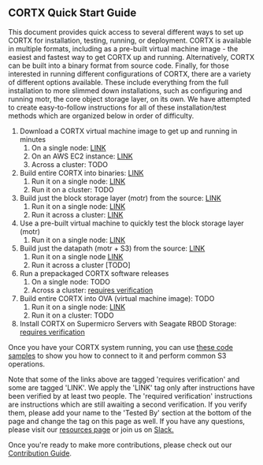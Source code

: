  ## CORTX Quick Start Guide
 
This document provides quick access to several different ways to set up CORTX for installation, testing, running, or deployment. CORTX is available in multiple formats, including as a pre-built virtual machine image - the easiest and fastest way to get CORTX up and running. Alternatively, CORTX can be built into a binary format from source code.  Finally, for those interested in running different configurations of CORTX, there are a variety of different options available. These include everything from the full installation to more slimmed down installations, such as configuring and running motr, the core object storage layer, on its own.  We have attempted to create easy-to-follow instructions for all of these installation/test methods which are organized below in order of difficulty.
 
 1. Download a CORTX virtual machine image to get up and running in minutes
    1. On a single node: [LINK](doc/ova/2.0.0/PI-3/CORTX_on_Open_Virtual_Appliance_PI-3.rst)
    1. On an AWS EC2 instance: [LINK](doc/integrations/AWS_EC2.md)
    1. Across a cluster: TODO
1. Build entire CORTX into binaries: [LINK](doc/community-build/Building-CORTX-From-Source-for-SingleNode.md)
    1. Run it on a single node: [LINK](doc/community-build/ProvisionReleaseBuild.md)
    1. Run it on a cluster: TODO
1. Build just the block storage layer (motr) from the source: [LINK](https://github.com/Seagate/cortx-motr/blob/main/doc/Quick-Start-Guide.rst)
    1. Run it on a single node: [LINK](https://github.com/Seagate/cortx-motr/blob/main/doc/Quick-Start-Guide.rst)
    1. Run it across a cluster: [LINK](https://github.com/Seagate/cortx-motr/wiki/Build-Motr-from-Source-in-a-Cluster)
1. Use a pre-built virtual machine to quickly test the block storage layer (motr)
    1. Run it on a single node: [LINK](https://github.com/Seagate/cortx-motr/releases/tag/ova-centos79)
3. Build just the datapath (motr + S3) from the source: [LINK](https://github.com/Seagate/cortx-s3server/blob/main/docs/CORTX-S3%20Server%20Quick%20Start%20Guide.md)
    1. Run it on a single node [LINK](https://github.com/Seagate/cortx-s3server/blob/main/docs/CORTX-S3%20Server%20Quick%20Start%20Guide.md)
    1. Run it across a cluster [TODO]
4. Run a prepackaged CORTX software releases
    1. On a single node: TODO
    1. Across a cluster: [requires verification](doc/scaleout/README.rst)
5. Build entire CORTX into OVA (virtual machine image): TODO
    1. Run it on a single node: [LINK](https://github.com/Seagate/cortx/blob/main/doc/ova/2.0.0/PI-3/CORTX_on_Open_Virtual_Appliance_PI-3.rst)
    1. Run it on a cluster: TODO
1. Install CORTX on Supermicro Servers with Seagate RBOD Storage: [requires verification](doc/Install_CORTX_on_Supermicro_Servers_with_Seagate_RBOD_Storage.md)

Once you have your CORTX system running, you can use [these code samples](cortx-s3samplecode) to show you how to connect to it and perform common S3 operations.

Note that some of the links above are tagged 'requires verification' and some are tagged 'LINK'.  We apply the 'LINK' tag only after instructions have been verified by at least two people.  The 'required verification' instructions are instructions which are still awaiting a second verification.  If you verify them, please add your name to the 'Tested By' section at the bottom of the page and change the tag on this page as well. If you have any questions, please visit our [resources page](https://github.com/Seagate/cortx/blob/main/SUPPORT.md) or join us on [Slack.](https://cortx.link/slack_invite)
    
Once you're ready to make more contributions, please check out our [Contribution Guide](CONTRIBUTING.md).



